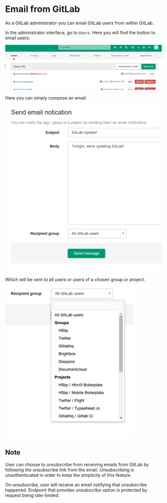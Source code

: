 # Email from GitLab

As a GitLab administrator you can email GitLab users from within GitLab.

In the administrator interface, go to `Users`. Here you will find the button to email users:

![admin users](email1.png)

Here you can simply compose an email.

![compose an email](email2.png)

Which will be sent to all users or users of a chosen group or project.

![recipients](email3.png)

## Note
User can choose to unsubscribe from receiving emails from GitLab by following the unsubscribe link from the email.
Unsubscribing is unauthenticated in order to keep the simplicity of this feature.

On unsubscribe, user will receive an email notifying that unsubscribe happened.
Endpoint that provides unsubscribe option is protected by request being rate-limited.
